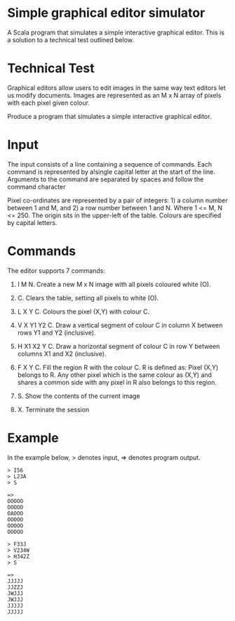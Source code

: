 Simple graphical editor simulator
=================================

A Scala program that simulates a simple interactive graphical editor. This is a solution to a technical test outlined below.

Technical Test
==============

Graphical editors allow users to edit images in the same way text editors let us modify documents. Images are represented as an M x N array of pixels with each pixel given colour.

Produce a program that simulates a simple interactive graphical editor.

Input
=====

The input consists of a line containing a sequence of commands. Each command is represented by a!single capital letter at the start of the line. Arguments to the command are separated by spaces and follow the command character

Pixel co-ordinates are represented by a pair of integers: 1) a column number between 1 and M, and 2) a row number between 1 and N. Where 1 <= M, N <= 250. The origin sits in the upper-left of the table. Colours are specified by capital letters.

Commands
========

The editor supports 7 commands:

1. I M N. Create a new M x N image with all pixels coloured white (O).

2. C. Clears the table, setting all pixels to white (O).

3. L X Y C. Colours the pixel (X,Y) with colour C.

4. V X Y1 Y2 C. Draw a vertical segment of colour C in column X between rows Y1 and Y2 (inclusive).

5. H X1 X2 Y C. Draw a horizontal segment of colour C in row Y between columns X1 and X2 (inclusive).

6. F X Y C. Fill the region R with the colour C. R is defined as: Pixel (X,Y) belongs to R. Any other pixel which is the same colour as (X,Y) and shares a common side with any pixel in R also belongs to this region.

7. S. Show the contents of the current image 

8. X. Terminate the session

Example
=======

In the example below, > denotes input, => denotes program output.

```
> I56
> L23A
> S

=>
OOOOO
OOOOO
OAOOO
OOOOO
OOOOO
OOOOO

> F33J 
> V234W 
> H342Z 
> S

=>
JJJJJ
JJZZJ
JWJJJ
JWJJJ
JJJJJ
JJJJJ
```
